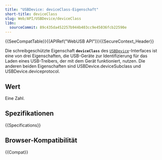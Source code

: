 ```yaml
---
title: "USBDevice: deviceClass-Eigenschaft"
short-title: deviceClass
slug: Web/API/USBDevice/deviceClass
l10n:
  sourceCommit: 89c435da452257b944b403cc9e45036fcb22590e
---
```


{{SeeCompatTable}}{{APIRef("WebUSB API")}}{{SecureContext_Header}}

Die schreibgeschützte Eigenschaft **`deviceClass`** des [`USBDevice`](/de/docs/Web/API/USBDevice)-Interfaces ist eine von drei Eigenschaften, die USB-Geräte zur Identifizierung für das Laden eines USB-Treibers, der mit dem Gerät funktioniert, nutzen. Die anderen beiden Eigenschaften sind USBDevice.deviceSubclass und USBDevice.deviceprotocol.

## Wert

Eine Zahl.

## Spezifikationen

{{Specifications}}

## Browser-Kompatibilität

{{Compat}}
